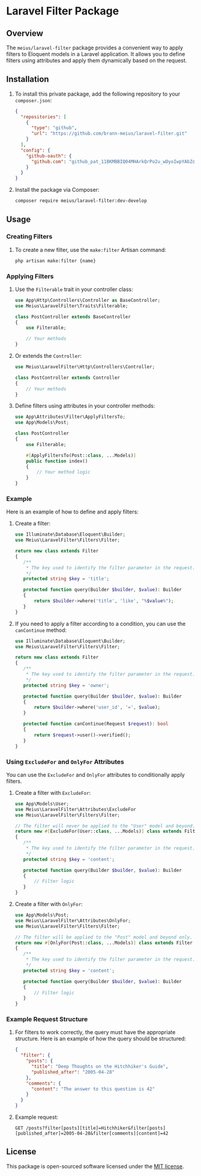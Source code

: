 # Laravel Filter Package

## Overview

The `meius/laravel-filter` package provides a convenient way to apply filters to Eloquent models in a Laravel application. It allows you to define filters using attributes and apply them dynamically based on the request.

## Installation

1. To install this private package, add the following repository to your `composer.json`:
    ```json
    {
      "repositories": [
        {
          "type": "github",
          "url": "https://github.com/brann-meius/laravel-filter.git"
        }
      ],
      "config": {
        "github-oauth": {
          "github.com": "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"
        }
      }
    }
    ```

2. Install the package via Composer:
    ```bash
    composer require meius/laravel-filter:dev-develop
    ```

## Usage

### Creating Filters

1. To create a new filter, use the `make:filter` Artisan command: 
    ```bash 
    php artisan make:filter {name}
    ```

### Applying Filters

1. Use the `Filterable` trait in your controller class:
    ```php
    use App\Http\Controllers\Controller as BaseController;
    use Meius\LaravelFilter\Traits\Filterable;

    class PostController extends BaseController
    {
        use Filterable;

        // Your methods
    }
    ```
2. Or extends the `Controller`:
    ```php
    use Meius\LaravelFilter\Http\Controllers\Controller;

    class PostController extends Controller
    {
        // Your methods
    }
    ```

3. Define filters using attributes in your controller methods:
    ```php
    use App\Attributes\Filter\ApplyFiltersTo;
    use App\Models\Post;

    class PostController
    {
        use Filterable;

        #[ApplyFiltersTo(Post::class, ...Models)]
        public function index()
        {
            // Your method logic
        }
    }
    ```

### Example

Here is an example of how to define and apply filters:

1. Create a filter:
    ```php
   use Illuminate\Database\Eloquent\Builder;
   use Meius\LaravelFilter\Filters\Filter;

   return new class extends Filter
   {
       /**
        * The key used to identify the filter parameter in the request.
        */
       protected string $key = 'title';

       protected function query(Builder $builder, $value): Builder
       {
           return $builder->where('title', 'like', "%$value%");
       }
   }
   ```

2. If you need to apply a filter according to a condition, you can use the `canContinue` method:
    ```php
   use Illuminate\Database\Eloquent\Builder;
   use Meius\LaravelFilter\Filters\Filter;

   return new class extends Filter
   {
       /**
        * The key used to identify the filter parameter in the request.
        */
       protected string $key = 'owner';

       protected function query(Builder $builder, $value): Builder
       {
           return $builder->where('user_id', '=', $value);
       }        
   
       protected function canContinue(Request $request): bool
       {
           return $request->user()->verified();
       }
   }
   ```

### Using `ExcludeFor` and `OnlyFor` Attributes

You can use the `ExcludeFor` and `OnlyFor` attributes to conditionally apply filters.

1. Create a filter with `ExcludeFor`:
    ```php
    use App\Models\User;
    use Meius\LaravelFilter\Attributes\ExcludeFor
    use Meius\LaravelFilter\Filters\Filter;

    // The filter will never be applied to the "User" model and beyond.
    return new #[ExcludeFor(User::class, ...Models)] class extends Filter
    {
       /**
        * The key used to identify the filter parameter in the request.
        */
       protected string $key = 'content';

       protected function query(Builder $builder, $value): Builder
       {
           // Filter logic
       }
    }
    ```

2. Create a filter with `OnlyFor`:
    ```php
    use App\Models\Post;
    use Meius\LaravelFilter\Attributes\OnlyFor;
    use Meius\LaravelFilter\Filters\Filter;

    // The filter will be applied to the "Post" model and beyond only.
    return new #[OnlyFor(Post::class, ...Models)] class extends Filter
    {
       /**
        * The key used to identify the filter parameter in the request.
        */
       protected string $key = 'content';

       protected function query(Builder $builder, $value): Builder
       {
           // Filter logic
       }
    }
    ```
### Example Request Structure

1. For filters to work correctly, the query must have the appropriate structure. Here is an example of how the query should be structured:

    ```json
    {
      "filter": {
        "posts": {
          "title": "Deep Thoughts on the Hitchhiker's Guide",
          "published_after": "2005-04-28"
        },
        "comments": {
          "content": "The answer to this question is 42"
        }
      }
    }
    ```
2. Example request:

    ```http
    GET /posts?filter[posts][title]=Hitchhiker&filter[posts][published_after]=2005-04-28&filter[comments][content]=42
    ```

## License

This package is open-sourced software licensed under the [MIT license](LICENSE).
